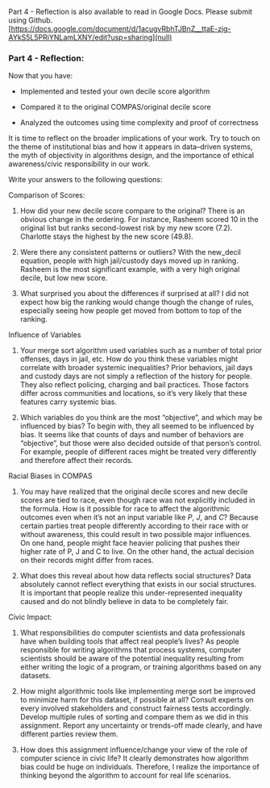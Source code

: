 Part 4 - Reflection is also available to read in Google Docs. Please submit using Github. [https://docs.google.com/document/d/1acugvRbhTJBnZ__ttaE-zjg-AYkS5L5PRiYNLamLXNY/edit?usp=sharing](null)
### Part 4 - Reflection:  

Now that you have:

- Implemented and tested your own decile score algorithm

- Compared it to the original COMPAS/original decile score

- Analyzed the outcomes using time complexity and proof of correctness

It is time to reflect on the broader implications of your work. Try to touch on the theme of institutional bias and how it appears in data–driven systems, the myth of objectivity in algorithms design, and the importance of ethical awareness/civic responsibility in our work.

Write your answers to the following questions:

Comparison of Scores:

1. How did  your new decile score compare to the original?
There is an obvious change in the ordering. For instance, Rasheem scored 10 in the original list but ranks second-lowest risk by my new score (7.2). Charlotte stays the highest by the new score (49.8).

2. Were there any consistent patterns or outliers?
With the new_decil equation, people with high jail/custody days moved up in ranking. Rasheem is the most significant example, with a very high original decile, but low new score.

3. What surprised you about the differences if surprised at all?
I  did not expect how big the ranking would change though the change of rules, especially seeing how people get moved from bottom to top of the ranking.


Influence of Variables

1. Your merge sort algorithm used variables such as a number of total prior offenses, days in jail, etc. How do you think these variables might correlate with broader systemic inequalities?
Prior behaviors, jail days and custody days are not simply a reflection of the history for people. They also reflect policing, charging and bail practices. Those factors differ across communities and locations, so it’s very likely that these features carry systemic bias.


2. Which variables do you think are the most “objective”, and which may be influenced by bias?
To begin with, they all seemed to be influenced by bias. It seems like that counts of days and number of behaviors are “objective”, but those were also decided outside of that person’s control. For example, people of different races might be treated very differently and therefore affect their records.

Racial Biases in COMPAS

1. You may have realized that the original decile scores and new decile scores are tied to race, even though race was not explicitly included in the formula. How is it possible for race to affect the algorithmic outcomes even when it’s not an input variable like *P*, *J*, and *C*?
Because certain parties treat people differently according to their race with or without awareness, this could result in two possible major influences. On one hand, people might face heavier policing that  pushes their higher rate of P, J and C to live. On the other hand,  the actual decision on their records might differ from races.

2. What does this reveal about how data reflects social structures?
Data absolutely cannot reflect everything that exists in our social structures. It is important that people realize this under-represented inequality caused and do not blindly believe in data to be completely fair.

Civic Impact:

1. What responsibilities do computer scientists and data professionals have when building tools that affect real people’s lives?
As people responsible for writing algorithms that process systems, computer scientists should be aware of the potential inequality resulting from either writing the logic of a program, or training algorithms based on any datasets.

2. How might algorithmic tools like implementing merge sort be improved to minimize harm for this dataset, if possible at all?
Consult experts on every involved stakeholders and construct fairness tests accordingly. Develop multiple rules of sorting and compare them as we did in this assignment. Report any uncertainty or trends-off made clearly, and have different parties review them.


3. How does this assignment influence/change your view of the role of computer science in civic life?
It clearly demonstrates how algorithm bias could be huge on individuals. Therefore, l realize the importance of thinking beyond the algorithm to account for real life scenarios. 
